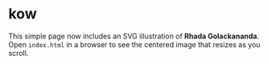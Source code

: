 # kow

This simple page now includes an SVG illustration of **Rhada Golackananda**.
Open `index.html` in a browser to see the centered image that resizes as you
scroll.
